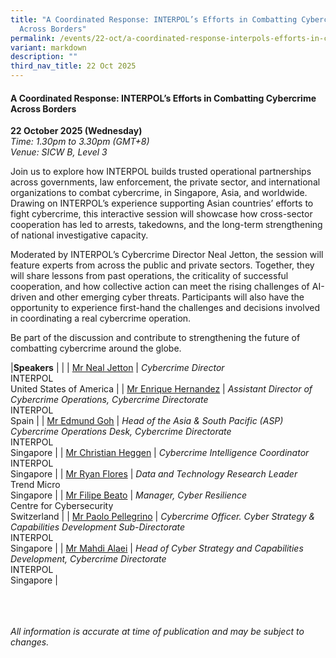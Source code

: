 ```yaml
---
title: "A Coordinated Response: INTERPOL’s Efforts in Combatting Cybercrime
  Across Borders"
permalink: /events/22-oct/a-coordinated-response-interpols-efforts-in-combatting-cybercrime-across-borders/
variant: markdown
description: ""
third_nav_title: 22 Oct 2025
---
```

#### **A Coordinated Response: INTERPOL’s Efforts in Combatting Cybercrime Across Borders**

**22 October 2025 (Wednesday)**
<br>*Time: 1.30pm to 3.30pm (GMT+8)*
<br>*Venue: SICW B, Level 3*

Join us to explore how INTERPOL builds trusted operational partnerships across governments, law enforcement, the private sector, and international organizations to combat cybercrime, in Singapore, Asia, and worldwide. Drawing on INTERPOL’s experience supporting Asian countries’ efforts to fight cybercrime, this interactive session will showcase how cross-sector cooperation has led to arrests, takedowns, and the long-term strengthening of national investigative capacity. 

Moderated by INTERPOL’s Cybercrime Director Neal Jetton, the session will feature experts from across the public and private sectors. Together, they will share lessons from past operations, the criticality of successful cooperation, and how collective action can meet the rising challenges of AI-driven and other emerging cyber threats. Participants will also have the opportunity to experience first-hand the challenges and decisions involved in coordinating a real cybercrime operation. 

Be part of the discussion and contribute to strengthening the future of combatting cybercrime around the globe.

|**Speakers**          |                                                              |
| [Mr Neal Jetton](/speakers/mr-neal-jetton/)  | *Cybercrime Director* <br>INTERPOL <br>United States of America      |
| [Mr Enrique Hernandez](/speakers/mr-enrique-hernandez/)  | *Assistant Director of Cybercrime Operations, Cybercrime Directorate*<br>INTERPOL<br>Spain      |
| [Mr Edmund Goh](/speakers/mr-edmund-goh/)  | *Head of the Asia &amp; South Pacific (ASP) Cybercrime Operations Desk, Cybercrime Directorate* <br>INTERPOL<br>Singapore      |
| [Mr Christian Heggen](/speakers/mr-christian-heggen/)  | *Cybercrime Intelligence Coordinator* <br>INTERPOL<br>Singapore      |
| [Mr Ryan Flores](/speakers/mr-ryan-flores/)  | *Data and Technology Research Leader* <br>Trend Micro<br>Singapore      |
| [Mr Filipe Beato](/speakers/mr-filipe-beato/)  | *Manager, Cyber Resilience* <br>Centre for Cybersecurity<br>Switzerland      |
| [Mr Paolo Pellegrino](/speakers/mr-paolo-pellegrino/)  | *Cybercrime Officer. Cyber Strategy &amp; Capabilities Development Sub-Directorate* <br>INTERPOL<br>Singapore      |
| [Mr Mahdi Alaei](/speakers/mr-mahdi-alaei/)  | *Head of Cyber Strategy and Capabilities Development, Cybercrime Directorate* <br>INTERPOL<br>Singapore      |

<br><br><br>
*All information is accurate at time of publication and may be subject to changes.*